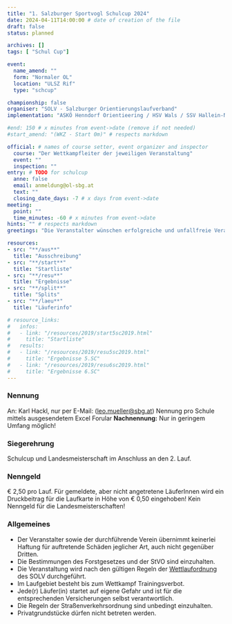 ```yaml
---
title: "1. Salzburger Sportvogl Schulcup 2024"
date: 2024-04-11T14:00:00 # date of creation of the file
draft: false
status: planned

archives: []
tags: [ "Schul Cup"]

event:
  name_amend: ""
  form: "Normaler OL"
  location: "ULSZ Rif"
  type: "schcup"

championship: false
organiser: "SOLV - Salzburger Orientierungslaufverband"
implementation: "ASKÖ Henndorf Orientieering / HSV Wals / SSV Hallein-Neualm" # remove one of the 3 options

#end: 150 # x minutes from event->date (remove if not needed)
#start_amend: "(WKZ - Start 0m)" # respects markdown

official: # names of course setter, event organizer and inspector
  course: "Der Wettkampfleiter der jeweiligen Veranstaltung"
  event: ""
  inspection: ""
entry: # TODO for schulcup
  anne: false
  email: anmeldung@ol-sbg.at
  text: ""
  closing_date_days: -7 # x days from event->date
meeting:
  point: ""
  time_minutes: -60 # x minutes from event->date
hints: "" # respects markdown
greetings: "Die Veranstalter wünschen erfolgreiche und unfallfreie Veranstaltungen" # Der Verein wünscht Euch ...

resources:
- src: "**/aus**"
  title: "Ausschreibung"
- src: "**/start**"
  title: "Startliste"
- src: "**/resu**"
  title: "Ergebnisse"
- src: "**/split**"
  title: "Splits"
- src: "**/laeu**"
  title: "Läuferinfo"

# resource_links:
#   infos:
#   - link: "/resources/2019/start5sc2019.html"
#     title: "Startliste"
#   results:
#   - link: "/resources/2019/resu5sc2019.html"
#     title: "Ergebnisse 5.SC"
#   - link: "/resources/2019/resu6sc2019.html"
#     title: "Ergebnisse 6.SC"
---
```


### Nennung

An: Karl Hackl, nur per E-Mail: (leo.mueller@sbg.at)
Nennung pro Schule mittels ausgesendetem Excel Forular
**Nachnennung:** Nur in geringem Umfang möglich!

### Siegerehrung

Schulcup und Landesmeisterschaft im Anschluss an den 2. Lauf.

### Nenngeld

€ 2,50 pro Lauf. Für gemeldete, aber nicht angetretene LäuferInnen wird ein Druckbeitrag für die Laufkarte in Höhe von € 0,50 eingehoben!
Kein Nenngeld für die Landesmeisterschaften!

### Allgemeines

- Der Veranstalter sowie der durchführende Verein übernimmt keinerlei Haftung für auftretende Schäden jeglicher Art, auch nicht gegenüber Dritten.
- Die Bestimmungen des Forstgesetzes und der StVO sind einzuhalten.
- Die Veranstaltung wird nach den gültigen Regeln der [Wettlaufordnung](../../wettlaufordnung) des SOLV durchgeführt.
- Im Laufgebiet besteht bis zum Wettkampf Trainingsverbot.
- Jede\(r) Läufer(in) startet auf eigene Gefahr und ist für die entsprechenden Versicherungen selbst verantwortlich.
- Die Regeln der Straßenverkehrsordnung sind unbedingt einzuhalten.
- Privatgrundstücke dürfen nicht betreten werden.
